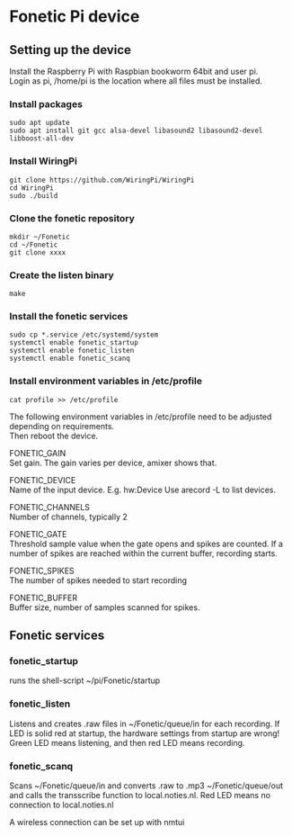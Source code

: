 # Fonetic Pi device

## Setting up the device
Install the Raspberry Pi with Raspbian bookworm 64bit and user pi.  
Login as pi, /home/pi is the location where all files must be installed.

### Install packages
```
sudo apt update
sudo apt install git gcc alsa-devel libasound2 libasound2-devel libboost-all-dev
```

### Install WiringPi
```
git clone https://github.com/WiringPi/WiringPi
cd WiringPi
sudo ./build
```

### Clone the fonetic repository
```
mkdir ~/Fonetic
cd ~/Fonetic
git clone xxxx
```

### Create the listen binary
```
make
```

### Install the fonetic services
```
sudo cp *.service /etc/systemd/system
systemctl enable fonetic_startup 
systemctl enable fonetic_listen
systemctl enable fonetic_scanq
```

### Install environment variables in /etc/profile
```
cat profile >> /etc/profile
```

The following environment variables in /etc/profile need to be adjusted depending on requirements.  
Then reboot the device.

FONETIC_GAIN  
Set gain. The gain varies per device, amixer shows that.

FONETIC_DEVICE  
Name of the input device. E.g. hw:Device
Use arecord -L to list devices.

FONETIC_CHANNELS  
Number of channels, typically 2

FONETIC_GATE  
Threshold sample value when the gate opens and spikes are counted. If a number of spikes are reached within the current buffer, recording starts.

FONETIC_SPIKES  
The number of spikes needed to start recording

FONETIC_BUFFER  
Buffer size, number of samples scanned for spikes.

## Fonetic services

### fonetic_startup
runs the shell-script ~/pi/Fonetic/startup

### fonetic_listen 
Listens and creates .raw files in ~/Fonetic/queue/in for each recording.
If LED is solid red at startup, the hardware settings from startup are wrong!
Green LED means listening, and then red LED means recording.

### fonetic_scanq
Scans ~/Fonetic/queue/in and converts .raw to .mp3 ~/Fonetic/queue/out and calls the transscribe function to local.noties.nl.
Red LED means no connection to local.noties.nl

A wireless connection can be set up with nmtui
